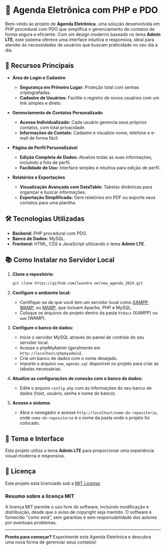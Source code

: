 # 📅 Agenda Eletrônica com PHP e PDO

Bem-vindo ao projeto de **Agenda Eletrônica**, uma solução desenvolvida em PHP procedural com PDO que simplifica o gerenciamento de contatos de forma segura e eficiente. Com um design moderno baseado no tema **Admin LTE**, este sistema oferece uma interface intuitiva e responsiva, ideal para atender às necessidades de usuários que buscam praticidade no seu dia a dia.

## 🎯 Recursos Principais

- **Área de Login e Cadastro**
  - **Segurança em Primeiro Lugar:** Proteção total com senhas criptografadas.
  - **Cadastro de Usuários:** Facilite o registro de novos usuários com um link simples e direto.

- **Gerenciamento de Contatos Personalizado**
  - **Acesso Individualizado:** Cada usuário gerencia seus próprios contatos, com total privacidade.
  - **Informações de Contato:** Cadastre e visualize nome, telefone e e-mail de forma fácil.

- **Página de Perfil Personalizável**
  - **Edição Completa de Dados:** Atualize todas as suas informações, incluindo a foto de perfil.
  - **Facilidade de Uso:** Interface simples e intuitiva para edição de perfil.

- **Relatórios e Exportações**
  - **Visualização Avançada com DataTable:** Tabelas dinâmicas para organizar e buscar informações.
  - **Exportação Simplificada:** Gere relatórios em PDF ou exporte seus contatos para uma planilha.

## 🛠️ Tecnologias Utilizadas

- **Backend:** PHP procedural com PDO.
- **Banco de Dados:** MySQL.
- **Frontend:** HTML, CSS e JavaScript utilizando o tema **Admin LTE**.

## 📚 Como Instalar no Servidor Local

1. **Clone o repositório:**

    ```bash
    git clone https://github.com/leandro-oe/new_agenda_2024.git
    ```

2. **Configure o ambiente local:**
   - Certifique-se de que você tem um servidor local como [XAMPP](https://www.apachefriends.org/), [WAMP](https://www.wampserver.com/), ou [MAMP](https://www.mamp.info/), que incluem Apache, PHP e MySQL.
   - Coloque os arquivos do projeto dentro da pasta `htdocs` (XAMPP) ou `www` (WAMP).

3. **Configure o banco de dados:**
   - Inicie o servidor MySQL através do painel de controle do seu servidor local.
   - Acesse o phpMyAdmin (geralmente em `http://localhost/phpmyadmin`).
   - Crie um banco de dados com o nome desejado.
   - Importe o arquivo `new_agenda.sql` disponível no projeto para criar as tabelas necessárias.

4. **Atualize as configurações de conexão com o banco de dados:**
   - Edite o arquivo `config.php` com as informações do seu banco de dados (host, usuário, senha e nome do banco).

5. **Acesse o sistema:**
   - Abra o navegador e acesse `http://localhost/nome-do-repositorio`, onde `nome-do-repositorio` é o nome da pasta onde o projeto foi colocado.

## 🎨 Tema e Interface

Este projeto utiliza o tema **Admin LTE** para proporcionar uma experiência visual moderna e responsiva.

## 📄 Licença

Este projeto está licenciado sob a [MIT License](LICENSE).

### Resumo sobre a licença MIT

A licença MIT permite o uso livre do software, incluindo modificação e distribuição, desde que o aviso de copyright seja mantido. O software é fornecido "como está", sem garantias e sem responsabilidade dos autores por eventuais problemas.

---

**Pronto para começar?** Experimente esta Agenda Eletrônica e descubra uma nova forma de gerenciar seus contatos!


